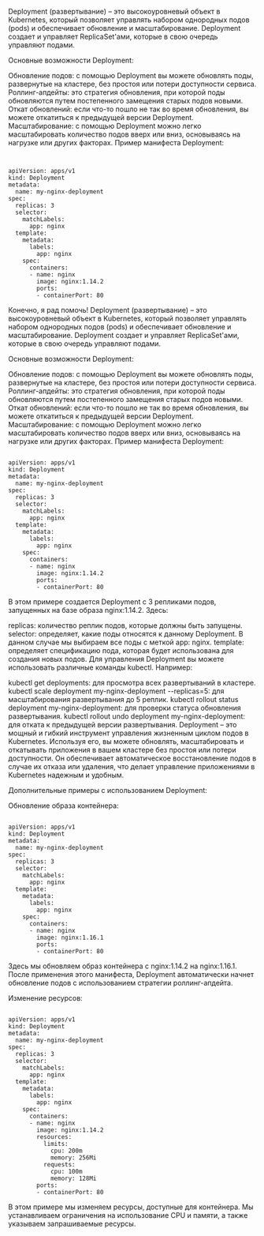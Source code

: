 Deployment (развертывание) – это высокоуровневый объект в Kubernetes, который позволяет управлять набором однородных подов (pods) и обеспечивает обновление и масштабирование. Deployment создает и управляет ReplicaSet'ами, которые в свою очередь управляют подами.

Основные возможности Deployment:

Обновление подов: с помощью Deployment вы можете обновлять поды, развернутые на кластере, без простоя или потери доступности сервиса.
Роллинг-апдейты: это стратегия обновления, при которой поды обновляются путем постепенного замещения старых подов новыми.
Откат обновлений: если что-то пошло не так во время обновления, вы можете откатиться к предыдущей версии Deployment.
Масштабирование: с помощью Deployment можно легко масштабировать количество подов вверх или вниз, основываясь на нагрузке или других факторах.
Пример манифеста Deployment:
<pre><code>

apiVersion: apps/v1
kind: Deployment
metadata:
  name: my-nginx-deployment
spec:
  replicas: 3
  selector:
    matchLabels:
      app: nginx
  template:
    metadata:
      labels:
        app: nginx
    spec:
      containers:
      - name: nginx
        image: nginx:1.14.2
        ports:
        - containerPort: 80</code></pre>

Конечно, я рад помочь! Deployment (развертывание) – это высокоуровневый объект в Kubernetes, который позволяет управлять набором однородных подов (pods) и обеспечивает обновление и масштабирование. Deployment создает и управляет ReplicaSet'ами, которые в свою очередь управляют подами.

Основные возможности Deployment:

Обновление подов: с помощью Deployment вы можете обновлять поды, развернутые на кластере, без простоя или потери доступности сервиса.
Роллинг-апдейты: это стратегия обновления, при которой поды обновляются путем постепенного замещения старых подов новыми.
Откат обновлений: если что-то пошло не так во время обновления, вы можете откатиться к предыдущей версии Deployment.
Масштабирование: с помощью Deployment можно легко масштабировать количество подов вверх или вниз, основываясь на нагрузке или других факторах.
Пример манифеста Deployment:

<pre><code>
apiVersion: apps/v1
kind: Deployment
metadata:
  name: my-nginx-deployment
spec:
  replicas: 3
  selector:
    matchLabels:
      app: nginx
  template:
    metadata:
      labels:
        app: nginx
    spec:
      containers:
      - name: nginx
        image: nginx:1.14.2
        ports:
        - containerPort: 80</code></pre>

В этом примере создается Deployment с 3 репликами подов, запущенных на базе образа nginx:1.14.2. Здесь:

replicas: количество реплик подов, которые должны быть запущены.
selector: определяет, какие поды относятся к данному Deployment. В данном случае мы выбираем все поды с меткой app: nginx.
template: определяет спецификацию пода, которая будет использована для создания новых подов.
Для управления Deployment вы можете использовать различные команды kubectl. Например:

kubectl get deployments: для просмотра всех развертываний в кластере.
kubectl scale deployment my-nginx-deployment --replicas=5: для масштабирования развертывания до 5 реплик.
kubectl rollout status deployment my-nginx-deployment: для проверки статуса обновления развертывания.
kubectl rollout undo deployment my-nginx-deployment: для отката к предыдущей версии развертывания.
Deployment – это мощный и гибкий инструмент управления жизненным циклом подов в Kubernetes. Используя его, вы можете обновлять, масштабировать и откатывать приложения в вашем кластере без простоя или потери доступности. Он обеспечивает автоматическое восстановление подов в случае их отказа или удаления, что делает управление приложениями в Kubernetes надежным и удобным.

Дополнительные примеры с использованием Deployment:

Обновление образа контейнера:
<pre><code>
apiVersion: apps/v1
kind: Deployment
metadata:
  name: my-nginx-deployment
spec:
  replicas: 3
  selector:
    matchLabels:
      app: nginx
  template:
    metadata:
      labels:
        app: nginx
    spec:
      containers:
      - name: nginx
        image: nginx:1.16.1
        ports:
        - containerPort: 80</code></pre>

Здесь мы обновляем образ контейнера с nginx:1.14.2 на nginx:1.16.1. После применения этого манифеста, Deployment автоматически начнет обновление подов с использованием стратегии роллинг-апдейта.

Изменение ресурсов:
<pre><code>
apiVersion: apps/v1
kind: Deployment
metadata:
  name: my-nginx-deployment
spec:
  replicas: 3
  selector:
    matchLabels:
      app: nginx
  template:
    metadata:
      labels:
        app: nginx
    spec:
      containers:
      - name: nginx
        image: nginx:1.14.2
        resources:
          limits:
            cpu: 200m
            memory: 256Mi
          requests:
            cpu: 100m
            memory: 128Mi
        ports:
        - containerPort: 80</code></pre>

В этом примере мы изменяем ресурсы, доступные для контейнера. Мы устанавливаем ограничения на использование CPU и памяти, а также указываем запрашиваемые ресурсы.
